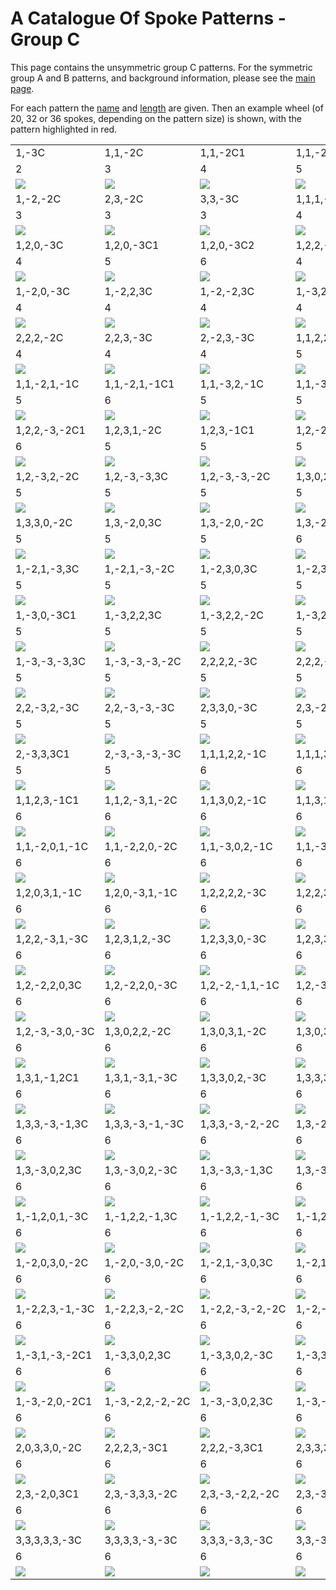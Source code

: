 
# A Catalogue Of Spoke Patterns - Group C

This page contains the unsymmetric group C patterns.  For the
symmetric group A and B patterns, and background information, please
see the [main page](README.md).

For each pattern the [name](REAMDE.md#pattern-names) and
[length](REAMDE.md#pattern-length) are given.  Then an example wheel
(of 20, 32 or 36 spokes, depending on the pattern size) is shown, with
the pattern highlighted in red.

<table>
<tr>
<td>1,-3C</td>
<td>1,1,-2C</td>
<td>1,1,-2C1</td>
<td>1,1,-2C2</td>
<td>1,1,-2C3</td>
<td>1,2,-3C</td>
<td>1,-1,3C</td>
</tr>
<tr>
<td>2</td>
<td>3</td>
<td>4</td>
<td>5</td>
<td>6</td>
<td>3</td>
<td>3</td>
<tr>
<td><img src="img/1-3C.png"/></td>
<td><img src="img/11-2C.png"/></td>
<td><img src="img/11-2C1.png"/></td>
<td><img src="img/11-2C2.png"/></td>
<td><img src="img/11-2C3.png"/></td>
<td><img src="img/12-3C.png"/></td>
<td><img src="img/1-13C.png"/></td>
</tr>
<tr>
<td>1,-2,-2C</td>
<td>2,3,-2C</td>
<td>3,3,-3C</td>
<td>1,1,1,-3C</td>
<td>1,1,1,-3C1</td>
<td>1,1,1,-3C2</td>
<td>1,1,-3,-3C</td>
</tr>
<tr>
<td>3</td>
<td>3</td>
<td>3</td>
<td>4</td>
<td>5</td>
<td>6</td>
<td>4</td>
<tr>
<td><img src="img/1-2-2C.png"/></td>
<td><img src="img/23-2C.png"/></td>
<td><img src="img/33-3C.png"/></td>
<td><img src="img/111-3C.png"/></td>
<td><img src="img/111-3C1.png"/></td>
<td><img src="img/111-3C2.png"/></td>
<td><img src="img/11-3-3C.png"/></td>
</tr>
<tr>
<td>1,2,0,-3C</td>
<td>1,2,0,-3C1</td>
<td>1,2,0,-3C2</td>
<td>1,2,2,-1C</td>
<td>1,2,-2,3C</td>
<td>1,3,1,-1C</td>
<td>1,3,-3,3C</td>
</tr>
<tr>
<td>4</td>
<td>5</td>
<td>6</td>
<td>4</td>
<td>4</td>
<td>4</td>
<td>4</td>
<tr>
<td><img src="img/120-3C.png"/></td>
<td><img src="img/120-3C1.png"/></td>
<td><img src="img/120-3C2.png"/></td>
<td><img src="img/122-1C.png"/></td>
<td><img src="img/12-23C.png"/></td>
<td><img src="img/131-1C.png"/></td>
<td><img src="img/13-33C.png"/></td>
</tr>
<tr>
<td>1,-2,0,-3C</td>
<td>1,-2,2,3C</td>
<td>1,-2,-2,3C</td>
<td>1,-3,2C1</td>
<td>1,-3,-2C1</td>
<td>1,-3,-3,-3C</td>
<td>2,0,-3,-3C</td>
</tr>
<tr>
<td>4</td>
<td>4</td>
<td>4</td>
<td>4</td>
<td>4</td>
<td>4</td>
<td>4</td>
<tr>
<td><img src="img/1-20-3C.png"/></td>
<td><img src="img/1-223C.png"/></td>
<td><img src="img/1-2-23C.png"/></td>
<td><img src="img/1-32C1.png"/></td>
<td><img src="img/1-3-2C1.png"/></td>
<td><img src="img/1-3-3-3C.png"/></td>
<td><img src="img/20-3-3C.png"/></td>
</tr>
<tr>
<td>2,2,2,-2C</td>
<td>2,2,3,-3C</td>
<td>2,-2,3,-3C</td>
<td>1,1,2,2,-1C</td>
<td>1,1,2,-3,-1C</td>
<td>1,1,2,-3,-1C1</td>
<td>1,1,3,1,-1C</td>
</tr>
<tr>
<td>4</td>
<td>4</td>
<td>4</td>
<td>5</td>
<td>5</td>
<td>6</td>
<td>5</td>
<tr>
<td><img src="img/222-2C.png"/></td>
<td><img src="img/223-3C.png"/></td>
<td><img src="img/2-23-3C.png"/></td>
<td><img src="img/1122-1C.png"/></td>
<td><img src="img/112-3-1C.png"/></td>
<td><img src="img/112-3-1C1.png"/></td>
<td><img src="img/1131-1C.png"/></td>
</tr>
<tr>
<td>1,1,-2,1,-1C</td>
<td>1,1,-2,1,-1C1</td>
<td>1,1,-3,2,-1C</td>
<td>1,1,-3,-3,-1C</td>
<td>1,2,2,2,-2C</td>
<td>1,2,2,-3,3C</td>
<td>1,2,2,-3,-2C</td>
</tr>
<tr>
<td>5</td>
<td>6</td>
<td>5</td>
<td>5</td>
<td>5</td>
<td>5</td>
<td>5</td>
<tr>
<td><img src="img/11-21-1C.png"/></td>
<td><img src="img/11-21-1C1.png"/></td>
<td><img src="img/11-32-1C.png"/></td>
<td><img src="img/11-3-3-1C.png"/></td>
<td><img src="img/1222-2C.png"/></td>
<td><img src="img/122-33C.png"/></td>
<td><img src="img/122-3-2C.png"/></td>
</tr>
<tr>
<td>1,2,2,-3,-2C1</td>
<td>1,2,3,1,-2C</td>
<td>1,2,3,-1C1</td>
<td>1,2,-2,1,3C</td>
<td>1,2,-2,1,-2C</td>
<td>1,2,-2,1,-2C1</td>
<td>1,2,-3,2,3C</td>
</tr>
<tr>
<td>6</td>
<td>5</td>
<td>5</td>
<td>5</td>
<td>5</td>
<td>6</td>
<td>5</td>
<tr>
<td><img src="img/122-3-2C1.png"/></td>
<td><img src="img/1231-2C.png"/></td>
<td><img src="img/123-1C1.png"/></td>
<td><img src="img/12-213C.png"/></td>
<td><img src="img/12-21-2C.png"/></td>
<td><img src="img/12-21-2C1.png"/></td>
<td><img src="img/12-323C.png"/></td>
</tr>
<tr>
<td>1,2,-3,2,-2C</td>
<td>1,2,-3,-3,3C</td>
<td>1,2,-3,-3,-2C</td>
<td>1,3,0,2,-1C</td>
<td>1,3,1,-3,3C</td>
<td>1,3,1,-3,-2C</td>
<td>1,3,1,-3,-2C1</td>
</tr>
<tr>
<td>5</td>
<td>5</td>
<td>5</td>
<td>5</td>
<td>5</td>
<td>5</td>
<td>6</td>
<tr>
<td><img src="img/12-32-2C.png"/></td>
<td><img src="img/12-3-33C.png"/></td>
<td><img src="img/12-3-3-2C.png"/></td>
<td><img src="img/1302-1C.png"/></td>
<td><img src="img/131-33C.png"/></td>
<td><img src="img/131-3-2C.png"/></td>
<td><img src="img/131-3-2C1.png"/></td>
</tr>
<tr>
<td>1,3,3,0,-2C</td>
<td>1,3,-2,0,3C</td>
<td>1,3,-2,0,-2C</td>
<td>1,3,-2,0,-2C1</td>
<td>1,-1,2,0,3C</td>
<td>1,-1,2,0,-2C</td>
<td>1,-1,2,0,-2C1</td>
</tr>
<tr>
<td>5</td>
<td>5</td>
<td>5</td>
<td>6</td>
<td>5</td>
<td>5</td>
<td>6</td>
<tr>
<td><img src="img/1330-2C.png"/></td>
<td><img src="img/13-203C.png"/></td>
<td><img src="img/13-20-2C.png"/></td>
<td><img src="img/13-20-2C1.png"/></td>
<td><img src="img/1-1203C.png"/></td>
<td><img src="img/1-120-2C.png"/></td>
<td><img src="img/1-120-2C1.png"/></td>
</tr>
<tr>
<td>1,-2,1,-3,3C</td>
<td>1,-2,1,-3,-2C</td>
<td>1,-2,3,0,3C</td>
<td>1,-2,3,0,-2C</td>
<td>1,-2,-2,0,3C</td>
<td>1,-2,-2,0,-2C</td>
<td>1,-3,0,2C1</td>
</tr>
<tr>
<td>5</td>
<td>5</td>
<td>5</td>
<td>5</td>
<td>5</td>
<td>5</td>
<td>5</td>
<tr>
<td><img src="img/1-21-33C.png"/></td>
<td><img src="img/1-21-3-2C.png"/></td>
<td><img src="img/1-2303C.png"/></td>
<td><img src="img/1-230-2C.png"/></td>
<td><img src="img/1-2-203C.png"/></td>
<td><img src="img/1-2-20-2C.png"/></td>
<td><img src="img/1-302C1.png"/></td>
</tr>
<tr>
<td>1,-3,0,-3C1</td>
<td>1,-3,2,2,3C</td>
<td>1,-3,2,2,-2C</td>
<td>1,-3,2,-3,3C</td>
<td>1,-3,2,-3,-2C</td>
<td>1,-3,-3,2,3C</td>
<td>1,-3,-3,2,-2C</td>
</tr>
<tr>
<td>5</td>
<td>5</td>
<td>5</td>
<td>5</td>
<td>5</td>
<td>5</td>
<td>5</td>
<tr>
<td><img src="img/1-30-3C1.png"/></td>
<td><img src="img/1-3223C.png"/></td>
<td><img src="img/1-322-2C.png"/></td>
<td><img src="img/1-32-33C.png"/></td>
<td><img src="img/1-32-3-2C.png"/></td>
<td><img src="img/1-3-323C.png"/></td>
<td><img src="img/1-3-32-2C.png"/></td>
</tr>
<tr>
<td>1,-3,-3,-3,3C</td>
<td>1,-3,-3,-3,-2C</td>
<td>2,2,2,2,-3C</td>
<td>2,2,2,-3,-3C</td>
<td>2,2,2,-3,-3C1</td>
<td>2,2,3,-2C1</td>
<td>2,2,-2,3C1</td>
</tr>
<tr>
<td>5</td>
<td>5</td>
<td>5</td>
<td>5</td>
<td>6</td>
<td>5</td>
<td>5</td>
<tr>
<td><img src="img/1-3-3-33C.png"/></td>
<td><img src="img/1-3-3-3-2C.png"/></td>
<td><img src="img/2222-3C.png"/></td>
<td><img src="img/222-3-3C.png"/></td>
<td><img src="img/222-3-3C1.png"/></td>
<td><img src="img/223-2C1.png"/></td>
<td><img src="img/22-23C1.png"/></td>
</tr>
<tr>
<td>2,2,-3,2,-3C</td>
<td>2,2,-3,-3,-3C</td>
<td>2,3,3,0,-3C</td>
<td>2,3,-2,0,-3C</td>
<td>2,3,-2,0,-3C1</td>
<td>2,-2,3,0,-3C</td>
<td>2,-3,2,-3,-3C</td>
</tr>
<tr>
<td>5</td>
<td>5</td>
<td>5</td>
<td>5</td>
<td>6</td>
<td>5</td>
<td>5</td>
<tr>
<td><img src="img/22-32-3C.png"/></td>
<td><img src="img/22-3-3-3C.png"/></td>
<td><img src="img/2330-3C.png"/></td>
<td><img src="img/23-20-3C.png"/></td>
<td><img src="img/23-20-3C1.png"/></td>
<td><img src="img/2-230-3C.png"/></td>
<td><img src="img/2-32-3-3C.png"/></td>
</tr>
<tr>
<td>2,-3,3,3C1</td>
<td>2,-3,-3,-3,-3C</td>
<td>1,1,1,2,2,-1C</td>
<td>1,1,1,3,1,-1C</td>
<td>1,1,1,-3,1,-1C</td>
<td>1,1,2,2,2,-2C</td>
<td>1,1,2,3,1,-2C</td>
</tr>
<tr>
<td>5</td>
<td>5</td>
<td>6</td>
<td>6</td>
<td>6</td>
<td>6</td>
<td>6</td>
<tr>
<td><img src="img/2-333C1.png"/></td>
<td><img src="img/2-3-3-3-3C.png"/></td>
<td><img src="img/11122-1C.png"/></td>
<td><img src="img/11131-1C.png"/></td>
<td><img src="img/111-31-1C.png"/></td>
<td><img src="img/11222-2C.png"/></td>
<td><img src="img/11231-2C.png"/></td>
</tr>
<tr>
<td>1,1,2,3,-1C1</td>
<td>1,1,2,-3,1,-2C</td>
<td>1,1,3,0,2,-1C</td>
<td>1,1,3,1,2,-2C</td>
<td>1,1,3,3,0,-2C</td>
<td>1,1,3,3,-1,-1C</td>
<td>1,1,3,-3,0,-2C</td>
</tr>
<tr>
<td>6</td>
<td>6</td>
<td>6</td>
<td>6</td>
<td>6</td>
<td>6</td>
<td>6</td>
<tr>
<td><img src="img/1123-1C1.png"/></td>
<td><img src="img/112-31-2C.png"/></td>
<td><img src="img/11302-1C.png"/></td>
<td><img src="img/11312-2C.png"/></td>
<td><img src="img/11330-2C.png"/></td>
<td><img src="img/1133-1-1C.png"/></td>
<td><img src="img/113-30-2C.png"/></td>
</tr>
<tr>
<td>1,1,-2,0,1,-1C</td>
<td>1,1,-2,2,0,-2C</td>
<td>1,1,-3,0,2,-1C</td>
<td>1,1,-3,1,2,-2C</td>
<td>1,1,-3,3,0,-2C</td>
<td>1,1,-3,-3,0,-2C</td>
<td>1,2,0,2,2,-1C</td>
</tr>
<tr>
<td>6</td>
<td>6</td>
<td>6</td>
<td>6</td>
<td>6</td>
<td>6</td>
<td>6</td>
<tr>
<td><img src="img/11-201-1C.png"/></td>
<td><img src="img/11-220-2C.png"/></td>
<td><img src="img/11-302-1C.png"/></td>
<td><img src="img/11-312-2C.png"/></td>
<td><img src="img/11-330-2C.png"/></td>
<td><img src="img/11-3-30-2C.png"/></td>
<td><img src="img/12022-1C.png"/></td>
</tr>
<tr>
<td>1,2,0,3,1,-1C</td>
<td>1,2,0,-3,1,-1C</td>
<td>1,2,2,2,2,-3C</td>
<td>1,2,2,3,1,-3C</td>
<td>1,2,2,3,-2C1</td>
<td>1,2,2,-1,2C1</td>
<td>1,2,2,-3,1,3C</td>
</tr>
<tr>
<td>6</td>
<td>6</td>
<td>6</td>
<td>6</td>
<td>6</td>
<td>6</td>
<td>6</td>
<tr>
<td><img src="img/12031-1C.png"/></td>
<td><img src="img/120-31-1C.png"/></td>
<td><img src="img/12222-3C.png"/></td>
<td><img src="img/12231-3C.png"/></td>
<td><img src="img/1223-2C1.png"/></td>
<td><img src="img/122-12C1.png"/></td>
<td><img src="img/122-313C.png"/></td>
</tr>
<tr>
<td>1,2,2,-3,1,-3C</td>
<td>1,2,3,1,2,-3C</td>
<td>1,2,3,3,0,-3C</td>
<td>1,2,3,3,-2,-1C</td>
<td>1,2,3,-1,2,-1C</td>
<td>1,2,3,-3,0,3C</td>
<td>1,2,3,-3,0,-3C</td>
</tr>
<tr>
<td>6</td>
<td>6</td>
<td>6</td>
<td>6</td>
<td>6</td>
<td>6</td>
<td>6</td>
<tr>
<td><img src="img/122-31-3C.png"/></td>
<td><img src="img/12312-3C.png"/></td>
<td><img src="img/12330-3C.png"/></td>
<td><img src="img/1233-2-1C.png"/></td>
<td><img src="img/123-12-1C.png"/></td>
<td><img src="img/123-303C.png"/></td>
<td><img src="img/123-30-3C.png"/></td>
</tr>
<tr>
<td>1,2,-2,2,0,3C</td>
<td>1,2,-2,2,0,-3C</td>
<td>1,2,-2,-1,1,-1C</td>
<td>1,2,-3,3,0,3C</td>
<td>1,2,-3,3,0,-3C</td>
<td>1,2,-3,-1,2,-1C</td>
<td>1,2,-3,-3,0,3C</td>
</tr>
<tr>
<td>6</td>
<td>6</td>
<td>6</td>
<td>6</td>
<td>6</td>
<td>6</td>
<td>6</td>
<tr>
<td><img src="img/12-2203C.png"/></td>
<td><img src="img/12-220-3C.png"/></td>
<td><img src="img/12-2-11-1C.png"/></td>
<td><img src="img/12-3303C.png"/></td>
<td><img src="img/12-330-3C.png"/></td>
<td><img src="img/12-3-12-1C.png"/></td>
<td><img src="img/12-3-303C.png"/></td>
</tr>
<tr>
<td>1,2,-3,-3,0,-3C</td>
<td>1,3,0,2,2,-2C</td>
<td>1,3,0,3,1,-2C</td>
<td>1,3,0,3,-1C1</td>
<td>1,3,0,-3,1,-2C</td>
<td>1,3,1,3,1,-3C</td>
<td>1,3,1,3,-2C1</td>
</tr>
<tr>
<td>6</td>
<td>6</td>
<td>6</td>
<td>6</td>
<td>6</td>
<td>6</td>
<td>6</td>
<tr>
<td><img src="img/12-3-30-3C.png"/></td>
<td><img src="img/13022-2C.png"/></td>
<td><img src="img/13031-2C.png"/></td>
<td><img src="img/1303-1C1.png"/></td>
<td><img src="img/130-31-2C.png"/></td>
<td><img src="img/13131-3C.png"/></td>
<td><img src="img/1313-2C1.png"/></td>
</tr>
<tr>
<td>1,3,1,-1,2C1</td>
<td>1,3,1,-3,1,-3C</td>
<td>1,3,3,0,2,-3C</td>
<td>1,3,3,3,-1,3C</td>
<td>1,3,3,3,-1,-3C</td>
<td>1,3,3,3,-2,-2C</td>
<td>1,3,3,-1,2,-2C</td>
</tr>
<tr>
<td>6</td>
<td>6</td>
<td>6</td>
<td>6</td>
<td>6</td>
<td>6</td>
<td>6</td>
<tr>
<td><img src="img/131-12C1.png"/></td>
<td><img src="img/131-31-3C.png"/></td>
<td><img src="img/13302-3C.png"/></td>
<td><img src="img/1333-13C.png"/></td>
<td><img src="img/1333-1-3C.png"/></td>
<td><img src="img/1333-2-2C.png"/></td>
<td><img src="img/133-12-2C.png"/></td>
</tr>
<tr>
<td>1,3,3,-3,-1,3C</td>
<td>1,3,3,-3,-1,-3C</td>
<td>1,3,3,-3,-2,-2C</td>
<td>1,3,-2,0,1,-3C</td>
<td>1,3,-2,2,-1,3C</td>
<td>1,3,-2,2,-1,-3C</td>
<td>1,3,-2,2,-2,-2C</td>
</tr>
<tr>
<td>6</td>
<td>6</td>
<td>6</td>
<td>6</td>
<td>6</td>
<td>6</td>
<td>6</td>
<tr>
<td><img src="img/133-3-13C.png"/></td>
<td><img src="img/133-3-1-3C.png"/></td>
<td><img src="img/133-3-2-2C.png"/></td>
<td><img src="img/13-201-3C.png"/></td>
<td><img src="img/13-22-13C.png"/></td>
<td><img src="img/13-22-1-3C.png"/></td>
<td><img src="img/13-22-2-2C.png"/></td>
</tr>
<tr>
<td>1,3,-3,0,2,3C</td>
<td>1,3,-3,0,2,-3C</td>
<td>1,3,-3,3,-1,3C</td>
<td>1,3,-3,3,-1,-3C</td>
<td>1,3,-3,3,-2,-2C</td>
<td>1,3,-3,-1,2,-2C</td>
<td>1,3,-3,-3,-2,-2C</td>
</tr>
<tr>
<td>6</td>
<td>6</td>
<td>6</td>
<td>6</td>
<td>6</td>
<td>6</td>
<td>6</td>
<tr>
<td><img src="img/13-3023C.png"/></td>
<td><img src="img/13-302-3C.png"/></td>
<td><img src="img/13-33-13C.png"/></td>
<td><img src="img/13-33-1-3C.png"/></td>
<td><img src="img/13-33-2-2C.png"/></td>
<td><img src="img/13-3-12-2C.png"/></td>
<td><img src="img/13-3-3-2-2C.png"/></td>
</tr>
<tr>
<td>1,-1,2,0,1,-3C</td>
<td>1,-1,2,2,-1,3C</td>
<td>1,-1,2,2,-1,-3C</td>
<td>1,-1,2,2,-2,-2C</td>
<td>1,-1,3,0,0,3C</td>
<td>1,-1,3,0,0,-3C</td>
<td>1,-1,3,1,-1,-3C</td>
</tr>
<tr>
<td>6</td>
<td>6</td>
<td>6</td>
<td>6</td>
<td>6</td>
<td>6</td>
<td>6</td>
<tr>
<td><img src="img/1-1201-3C.png"/></td>
<td><img src="img/1-122-13C.png"/></td>
<td><img src="img/1-122-1-3C.png"/></td>
<td><img src="img/1-122-2-2C.png"/></td>
<td><img src="img/1-13003C.png"/></td>
<td><img src="img/1-1300-3C.png"/></td>
<td><img src="img/1-131-1-3C.png"/></td>
</tr>
<tr>
<td>1,-2,0,3,0,-2C</td>
<td>1,-2,0,-3,0,-2C</td>
<td>1,-2,1,-3,0,3C</td>
<td>1,-2,1,-3,0,-3C</td>
<td>1,-2,2,0,2,3C</td>
<td>1,-2,2,0,2,-3C</td>
<td>1,-2,2,3,-1,3C</td>
</tr>
<tr>
<td>6</td>
<td>6</td>
<td>6</td>
<td>6</td>
<td>6</td>
<td>6</td>
<td>6</td>
<tr>
<td><img src="img/1-2030-2C.png"/></td>
<td><img src="img/1-20-30-2C.png"/></td>
<td><img src="img/1-21-303C.png"/></td>
<td><img src="img/1-21-30-3C.png"/></td>
<td><img src="img/1-22023C.png"/></td>
<td><img src="img/1-2202-3C.png"/></td>
<td><img src="img/1-223-13C.png"/></td>
</tr>
<tr>
<td>1,-2,2,3,-1,-3C</td>
<td>1,-2,2,3,-2,-2C</td>
<td>1,-2,2,-3,-2,-2C</td>
<td>1,-2,-2,0,0,3C</td>
<td>1,-2,-2,0,0,-3C</td>
<td>1,-3,0,0,2C1</td>
<td>1,-3,0,2,2,-2C</td>
</tr>
<tr>
<td>6</td>
<td>6</td>
<td>6</td>
<td>6</td>
<td>6</td>
<td>6</td>
<td>6</td>
<tr>
<td><img src="img/1-223-1-3C.png"/></td>
<td><img src="img/1-223-2-2C.png"/></td>
<td><img src="img/1-22-3-2-2C.png"/></td>
<td><img src="img/1-2-2003C.png"/></td>
<td><img src="img/1-2-200-3C.png"/></td>
<td><img src="img/1-3002C1.png"/></td>
<td><img src="img/1-3022-2C.png"/></td>
</tr>
<tr>
<td>1,-3,1,-3,-2C1</td>
<td>1,-3,3,0,2,3C</td>
<td>1,-3,3,0,2,-3C</td>
<td>1,-3,3,3,-1,3C</td>
<td>1,-3,3,3,-1,-3C</td>
<td>1,-3,3,3,-2,-2C</td>
<td>1,-3,3,-3,-2,-2C</td>
</tr>
<tr>
<td>6</td>
<td>6</td>
<td>6</td>
<td>6</td>
<td>6</td>
<td>6</td>
<td>6</td>
<tr>
<td><img src="img/1-31-3-2C1.png"/></td>
<td><img src="img/1-33023C.png"/></td>
<td><img src="img/1-3302-3C.png"/></td>
<td><img src="img/1-333-13C.png"/></td>
<td><img src="img/1-333-1-3C.png"/></td>
<td><img src="img/1-333-2-2C.png"/></td>
<td><img src="img/1-33-3-2-2C.png"/></td>
</tr>
<tr>
<td>1,-3,-2,0,-2C1</td>
<td>1,-3,-2,2,-2,-2C</td>
<td>1,-3,-3,0,2,3C</td>
<td>1,-3,-3,0,2,-3C</td>
<td>1,-3,-3,3,-2,-2C</td>
<td>1,-3,-3,-3,-2,-2C</td>
<td>2,0,2,2,2,-2C</td>
</tr>
<tr>
<td>6</td>
<td>6</td>
<td>6</td>
<td>6</td>
<td>6</td>
<td>6</td>
<td>6</td>
<tr>
<td><img src="img/1-3-20-2C1.png"/></td>
<td><img src="img/1-3-22-2-2C.png"/></td>
<td><img src="img/1-3-3023C.png"/></td>
<td><img src="img/1-3-302-3C.png"/></td>
<td><img src="img/1-3-33-2-2C.png"/></td>
<td><img src="img/1-3-3-3-2-2C.png"/></td>
<td><img src="img/20222-2C.png"/></td>
</tr>
<tr>
<td>2,0,3,3,0,-2C</td>
<td>2,2,2,3,-3C1</td>
<td>2,2,2,-3,3C1</td>
<td>2,3,3,3,3,-2C</td>
<td>2,3,3,3,-3,-2C</td>
<td>2,3,3,-2,2,-2C</td>
<td>2,3,3,-3,3,-2C</td>
</tr>
<tr>
<td>6</td>
<td>6</td>
<td>6</td>
<td>6</td>
<td>6</td>
<td>6</td>
<td>6</td>
<tr>
<td><img src="img/20330-2C.png"/></td>
<td><img src="img/2223-3C1.png"/></td>
<td><img src="img/222-33C1.png"/></td>
<td><img src="img/23333-2C.png"/></td>
<td><img src="img/2333-3-2C.png"/></td>
<td><img src="img/233-22-2C.png"/></td>
<td><img src="img/233-33-2C.png"/></td>
</tr>
<tr>
<td>2,3,-2,0,3C1</td>
<td>2,3,-3,3,3,-2C</td>
<td>2,3,-3,-2,2,-2C</td>
<td>2,3,-3,-3,3,-2C</td>
<td>2,-3,3,3,3,-2C</td>
<td>3,0,3,3,0,-3C</td>
<td>3,0,3,-3,0,3C</td>
</tr>
<tr>
<td>6</td>
<td>6</td>
<td>6</td>
<td>6</td>
<td>6</td>
<td>6</td>
<td>6</td>
<tr>
<td><img src="img/23-203C1.png"/></td>
<td><img src="img/23-333-2C.png"/></td>
<td><img src="img/23-3-22-2C.png"/></td>
<td><img src="img/23-3-33-2C.png"/></td>
<td><img src="img/2-3333-2C.png"/></td>
<td><img src="img/30330-3C.png"/></td>
<td><img src="img/303-303C.png"/></td>
</tr>
<tr>
<td>3,3,3,3,3,-3C</td>
<td>3,3,3,3,-3,-3C</td>
<td>3,3,3,-3,3,-3C</td>
<td>3,3,-3,-3,3,-3C</td>
</tr>
<tr>
<td>6</td>
<td>6</td>
<td>6</td>
<td>6</td>
<tr>
<td><img src="img/33333-3C.png"/></td>
<td><img src="img/3333-3-3C.png"/></td>
<td><img src="img/333-33-3C.png"/></td>
<td><img src="img/33-3-33-3C.png"/></td>
</tr>
</table>
